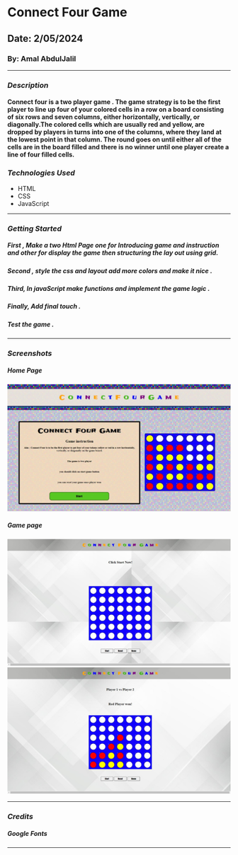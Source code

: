 # Connect Four Game

## Date: 2/05/2024

### By: Amal AbdulJalil

---

### **_Description_**

#### Connect four is a two player game . The game strategy is to be the first player to line up four of your colored cells in a row on a board consisting of six rows and seven columns, either horizontally, vertically, or diagonally.The colored cells which are usually red and yellow, are dropped by players in turns into one of the columns, where they land at the lowest point in that column. The round goes on until either all of the cells are in the board filled and there is no winner until one player create a line of four filled cells.

### **_Technologies Used_**

- HTML
- CSS
- JavaScript

---

### **_Getting Started_**

##### First , Make a two Html Page one for Introducing game and instruction and other for display the game then structuring the lay out using grid.

##### Second , style the css and layout add more colors and make it nice .

##### Third, In javaScript make functions and implement the game logic .

##### Finally, Add final touch .

##### Test the game .

---

### **_Screenshots_**

##### Home Page

![Home](./home.jpg)

##### Game page

![Game1](./game1.jpg)
![Game1](./game2.jpg)

---

### **_Credits_**

##### Google Fonts

---
